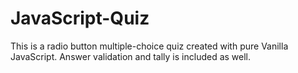 # JavaScript-Quiz
This is a radio button multiple-choice quiz created with pure Vanilla JavaScript. Answer validation and tally is included as well.
